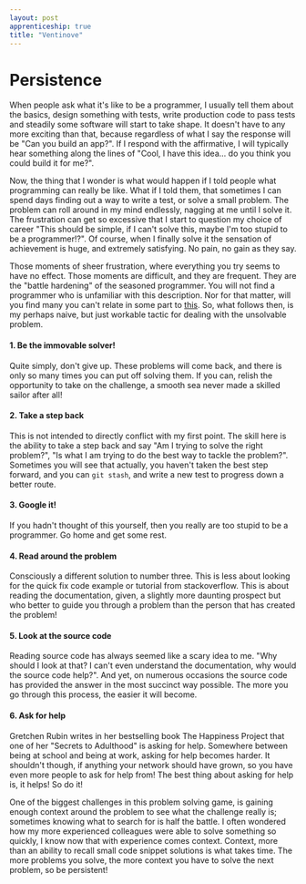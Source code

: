 ```yaml
---
layout: post
apprenticeship: true
title: "Ventinove"
---
```


# Persistence

When people ask what it's like to be a programmer, I usually tell them about
the basics, design something with tests, write production code to pass tests
and steadily some software will start to take shape. It doesn't have to any
more exciting than that, because regardless of what I say the response will be
"Can you build an app?". If I respond with the affirmative, I will typically
hear something along the lines of "Cool, I have this idea... do you think you
could build it for me?".

Now, the thing that I wonder is what would happen if I told people what
programming can really be like. What if I told them, that sometimes I can spend
days finding out a way to write a test, or solve a small problem. The problem
can roll around in my mind endlessly, nagging at me until I solve it.  The
frustration can get so excessive that I start to question my choice of career
"This should be simple, if I can't solve this, maybe I'm too stupid to be
a programmer!?". Of course, when I finally solve it the sensation of
achievement is huge, and extremely satisfying. No pain, no gain as they say.

Those moments of sheer frustration, where everything you try seems to have no
effect. Those moments are difficult, and they are frequent. They are the
"battle hardening" of the seasoned programmer. You will not find a programmer
who is unfamiliar with this description. Nor for that matter, will you find
many you can't relate in some part to
[this](https://www.stilldrinking.org/programming-sucks). So, what follows then,
is my perhaps naive, but just workable tactic for dealing with the unsolvable
problem.

#### 1. Be the immovable solver!
  Quite simply, don't give up. These problems will come back, and there is only
  so many times you can put off solving them. If you can, relish the
  opportunity to take on the challenge, a smooth sea never made a skilled
  sailor after all!

#### 2. Take a step back
  This is not intended to directly conflict with my first point. The skill here
  is the ability to take a step back and say "Am I trying to solve the right
  problem?", "Is what I am trying to do the best way to tackle the problem?".
  Sometimes you will see that actually, you haven't taken the best step
  forward, and you can `git stash`, and write a new test to progress down
  a better route.

#### 3. Google it!
  If you hadn't thought of this yourself, then you really are too stupid to be
  a programmer. Go home and get some rest.

#### 4. Read around the problem
  Consciously a different solution to number three. This is less about looking
  for the quick fix code example or tutorial from stackoverflow. This is about
  reading the documentation, given, a slightly more daunting prospect but who
  better to guide you through a problem than the person that has created the
  problem!

#### 5. Look at the source code
  Reading source code has always seemed like a scary idea to me. "Why should
  I look at that? I can't even understand the documentation, why would the
  source code help?". And yet, on numerous occasions the source code has
  provided the answer in the most succinct way possible. The more you go
  through this process, the easier it will become.

#### 6. Ask for help
  Gretchen Rubin writes in her bestselling book The Happiness Project that
  one of her "Secrets to Adulthood" is asking for help. Somewhere between being
  at school and being at work, asking for help becomes harder. It shouldn't
  though, if anything your network should have grown, so you have even more
  people to ask for help from! The best thing about asking for help is, it
  helps! So do it!

One of the biggest challenges in this problem solving game, is gaining enough
context around the problem to see what the challenge really is; sometimes
knowing what to search for is half the battle. I often wondered how my more
experienced colleagues were able to solve something so quickly, I know now that
with experience comes context. Context, more than an ability to recall
small code snippet solutions is what takes time. The more problems you solve,
the more context you have to solve the next problem, so be persistent!


